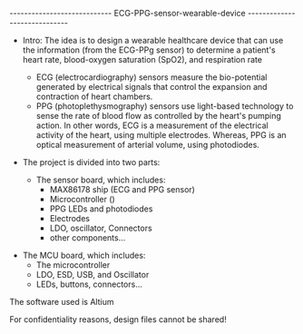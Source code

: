 

---------------------------- ECG-PPG-sensor-wearable-device -----------------------------

* Intro:
The idea is to design a wearable healthcare device that can use the information (from the ECG-PPg sensor) to determine a patient's heart rate, blood-oxygen saturation (SpO2), and respiration rate

   - ECG (electrocardiography) sensors measure the bio-potential generated by electrical signals that control the expansion and contraction of heart chambers.
   - PPG (photoplethysmography) sensors use light-based technology to sense the rate of blood flow as controlled by the heart's pumping action.
In other words, ECG is a measurement of the electrical activity of the heart, using multiple electrodes. Whereas, PPG is an optical measurement of arterial volume, using photodiodes.


* The project is divided into two parts:
  + The sensor board, which includes:
    - MAX86178 ship (ECG and PPG sensor)
    - Microcontroller ()
    - PPG LEDs and photodiodes
    - Electrodes
    - LDO, oscillator, Connectors 
    - other components...
 + The MCU board, which includes:
    - The microcontroller
    - LDO, ESD, USB, and Oscillator
    - LEDs, buttons, connectors...

The software used is Altium

For confidentiality reasons, design files cannot be shared!
